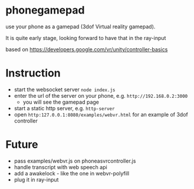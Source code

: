 # phonegamepad
use your phone as a gamepad (3dof Virtual reality gamepad).

It is quite early stage, looking forward to have that in the ray-input

based on https://developers.google.com/vr/unity/controller-basics

# Instruction
- start the websocket server ```node index.js```
- enter the url of the server on your phone, e.g. ```http://192.168.0.2:3000```
  - you will see the gamepad page
- start a static http server, e.g. ```http-server```
- open ```http:127.0.0.1:8080/examples/webvr.html``` for an example of 3dof controller

# Future
- pass examples/webvr.js on phoneasvrcontroller.js
- handle transcript with web speech api
- add a awakelock - like the one in webvr-polyfill
- plug it in ray-input
